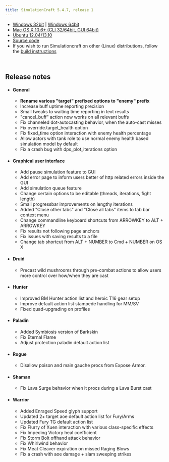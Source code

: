 ```yaml
---
title: SimulationCraft 5.4.7, release 1
---
```

<ul>
        <li><a href="/release/simc-547-1-win32.zip">Windows 32bit</a>&nbsp;|&nbsp;<a href="/release/simc-547-1-win64.zip">Windows 64bit</a></li>
        <li><a href="/release/simc-547-1-osx-x86.dmg">Mac OS X 10.6+ (CLI 32/64bit, GUI 64bit)</a></li>
        <li><a href="https://launchpad.net/~simulationcraft/+archive/simulationcraft">Ubuntu 12.04/13.10</a></li>
        <li><a href="/release/simc-547-1-source.zip">Source code</a></li>
        <li>If you wish to run Simulationcraft on other (Linux) distributions, follow the <a href="http://code.google.com/p/simulationcraft/wiki/HowToBuild">build instructions</a></li>
      </ul>
      <br />
      <h2>Release notes</h2>
        <ul>
          <li>
            <h4>General</h4>
            <ul>
              <li><strong>Rename various "target" prefixed options to "enemy" prefix</strong></li>
              <li>Increase buff uptime reporting precision</li>
              <li>Small tweaks to waiting time reporting in text results</li>
              <li>"cancel_buff" action now works on all relevant buffs</li>
              <li>Fix channeled dot-autocasting behavior, when the auto-cast misses</li>
              <li>Fix override.target_health option</li>
              <li>Fix fixed_time option interaction with enemy health percentage</li>
              <li>Allow actors with tank role to use normal enemy health based simulation model by default</li>
              <li>Fix a crash bug with dps_plot_iterations option</li>
            </ul>
          </li>
          <li>
            <h4>Graphical user interface</h4>
            <ul>
              <li>Add pause simulation feature to GUI
              <li>Add error page to inform users better of http related errors inside the GUI
              <li>Add simulation queue feature
              <li>Change certain options to be editable (threads, iterations, fight length)
              <li>Small progressbar improvements on lengthy iterations
              <li>Added "Close other tabs" and "Close all tabs" items to tab bar context menu
              <li>Change commandline keyboard shortcuts from ARROWKEY to ALT + ARROWKEY
              <li>Fix results not following page anchors
              <li>Fix issues with saving results to a file
              <li>Change tab shortcut from ALT + NUMBER to Cmd + NUMBER on OS X
            </ul>
          </li>
          <li>
            <h4>Druid</h4>
            <ul>
              <li>Precast wild mushrooms through pre-combat actions to allow users more control over how/when they are cast</li>
            </ul>
          </li>
          <li>
            <h4>Hunter</h4>
            <ul>
              <li>Improved BM Hunter action list and heroic T16 gear setup</li>
              <li>Improve default action list stampede handling for MM/SV</li>
              <li>Fixed quad-upgrading on profiles</li>
            </ul>
          </li>
          <li>
            <h4>Paladin</h4>
            <ul>
              <li>Added Symbiosis version of Barkskin</li>
              <li>Fix Eternal Flame</li>
              <li>Adjust protection paladin default action list</li>
            </ul>
          </li>
          <li>
            <h4>Rogue</h4>
            <ul>
              <li>Disallow poison and main gauche procs from Expose Armor.</li>
            </ul>
          </li>
          <li>
            <h4>Shaman</h4>
            <ul>
              <li>Fix Lava Surge behavior when it procs during a Lava Burst cast</li>
            </ul>
          </li>
          <li>
            <h4>Warrior</h4>
            <ul>
              <li>Added Enraged Speed glyph support</li>
              <li>Updated 2+ target aoe default action list for Fury/Arms</li>
              <li>Updated Fury TG default action list</li>
              <li>Fix Flurry of Xuen interaction with various class-specific effects</li>
              <li>Fix Impeding Victory heal coefficient</li>
              <li>Fix Storm Bolt offhand attack behavior</li>
              <li>Fix Whirlwind behavior</li>
              <li>Fix Meat Cleaver expiration on missed Raging Blows</li>
              <li>Fix a crash with aoe damage + slam sweeping strikes</li>
            </ul>
          </li>
        </ul>